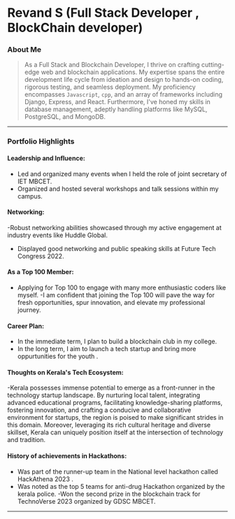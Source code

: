 # Revand S (Full Stack Developer , BlockChain developer)

### About Me

> As a Full Stack and Blockchain Developer, I thrive on crafting cutting-edge web and blockchain applications. My expertise spans the entire development life cycle from ideation and design to hands-on coding, rigorous testing, and seamless deployment. My proficiency encompasses `Javascript`, `cpp`, and an array of frameworks including Django, Express, and React. Furthermore, I've honed my skills in database management, adeptly handling platforms like MySQL, PostgreSQL, and MongoDB.
---

### Portfolio Highlights

#### Leadership and Influence:

- Led and organized many events when I held the role of joint secretary of IET MBCET.
- Organized and hosted several workshops and talk sessions within my campus.

#### Networking:

-Robust networking abilities showcased through my active engagement at industry events like Huddle Global.
- Displayed good networking and public speaking skills at Future Tech Congress 2022.

#### As a Top 100 Member:

- Applying for Top 100 to engage with many more enthusiastic coders like myself.
-I am confident that joining the Top 100 will pave the way for fresh opportunities, spur innovation, and elevate my professional journey.
#### Career Plan:

- In the immediate term, I plan to build a blockchain club in my college.
- In the long term, I aim to launch a tech startup and bring more oppurtunities for the youth .

#### Thoughts on Kerala's Tech Ecosystem:

-Kerala possesses immense potential to emerge as a front-runner in the technology startup landscape. By nurturing local talent, integrating advanced educational programs, facilitating knowledge-sharing platforms, fostering innovation, and crafting a conducive and collaborative environment for startups, the region is poised to make significant strides in this domain. Moreover, leveraging its rich cultural heritage and diverse skillset, Kerala can uniquely position itself at the intersection of technology and tradition.


#### History of achievements in Hackathons:

- Was part of the runner-up team in the National level hackathon called HackAthena 2023 .
- Was noted as the top 5 teams for anti-drug Hackathon organized by the kerala police.
-Won the second prize in the blockchain track for TechnoVerse 2023 organized by GDSC MBCET.







---
